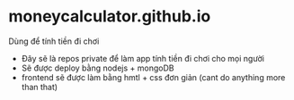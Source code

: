 # moneycalculator.github.io
Dùng để tính tiền đi chơi

- Đây sẽ là repos private để làm app tính tiền đi chơi cho mọi người 
- Sẽ được deploy bằng nodejs + mongoDB 
- frontend sẽ được làm bằng hmtl + css đơn giản (cant do anything more than that)